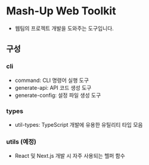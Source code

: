 # Mash-Up Web Toolkit

- 웹팀의 프로젝트 개발을 도와주는 도구입니다.

## 구성

### cli

- command: CLI 명령어 실행 도구
- generate-api: API 코드 생성 도구
- generate-config: 설정 파일 생성 도구

### types

- util-types: TypeScript 개발에 유용한 유틸리티 타입 모음

### utils (예정)

- React 및 Next.js 개발 시 자주 사용되는 헬퍼 함수



